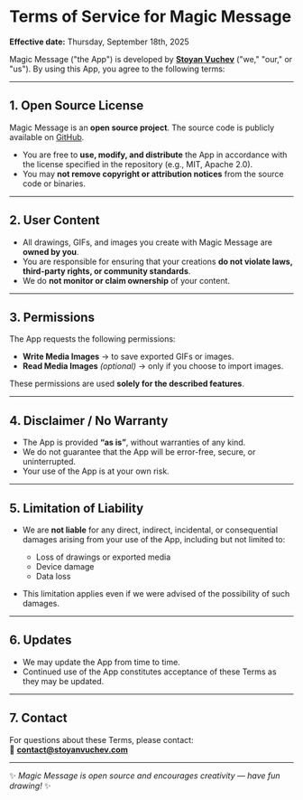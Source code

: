 # Terms of Service for Magic Message

**Effective date:** Thursday, September 18th, 2025

Magic Message ("the App") is developed by **[Stoyan Vuchev](https://github.com/stoyan-vuchev)** ("we," "our," or "us").
By using this App, you agree to the following terms:

---

## 1. Open Source License

Magic Message is an **open source project**. The source code is publicly available on [GitHub](https://github.com/stoyan-vuchev/magic-message).

- You are free to **use, modify, and distribute** the App in accordance with the license specified in the repository (e.g., MIT, Apache 2.0).
- You may **not remove copyright or attribution notices** from the source code or binaries.

---

## 2. User Content

- All drawings, GIFs, and images you create with Magic Message are **owned by you**.
- You are responsible for ensuring that your creations **do not violate laws, third-party rights, or community standards**.
- We do **not monitor or claim ownership** of your content.

---

## 3. Permissions

The App requests the following permissions:

- **Write Media Images** → to save exported GIFs or images.
- **Read Media Images** *(optional)* → only if you choose to import images.

These permissions are used **solely for the described features**.

---

## 4. Disclaimer / No Warranty

- The App is provided **“as is”**, without warranties of any kind.
- We do not guarantee that the App will be error-free, secure, or uninterrupted.
- Your use of the App is at your own risk.

---

## 5. Limitation of Liability

- We are **not liable** for any direct, indirect, incidental, or consequential damages arising from your use of the App, including but not limited to:
    - Loss of drawings or exported media
    - Device damage
    - Data loss

- This limitation applies even if we were advised of the possibility of such damages.

---

## 6. Updates

- We may update the App from time to time.
- Continued use of the App constitutes acceptance of these Terms as they may be updated.

---

## 7. Contact

For questions about these Terms, please contact:  
📧 **[contact@stoyanvuchev.com](mailto://contact@stoyanvuchev.com)**

---

✨ *Magic Message is open source and encourages creativity — have fun drawing!* ✨